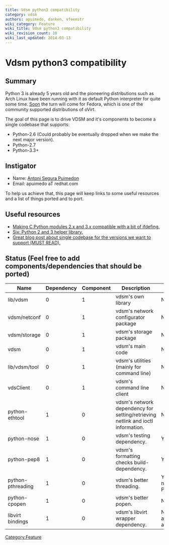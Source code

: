```yaml
---
title: Vdsm python3 compatibility
category: vdsm
authors: apuimedo, danken, vfeenstr
wiki_category: Feature
wiki_title: Vdsm python3 compatibility
wiki_revision_count: 10
wiki_last_updated: 2014-03-13
---
```


# Vdsm python3 compatibility

## Summary

Python 3 is already 5 years old and the pioneering distributions such as Arch Linux have been running with it as default Python interpreter for quite some time. [Soon](https://fedoraproject.org/wiki/Changes/Python_3_as_Default) the turn will come for Fedora, which is one of the community supported distributions of oVirt.

The goal of this page is to drive VDSM and it's components to become a single codebase that supports:

*   Python-2.6 (Could probably be eventually dropped when we make the next major version).
*   Python-2.7
*   Python-3.3+

## Instigator

*   Name: [ Antoni Segura Puimedon](User:APuimedo)
*   Email: apuimedo aT redhat.com

To help us achieve that, this page will keep links to some useful resources and a list of things ported and to port.

## Useful resources

*   [Making C Python modules 2.x and 3.x compatible with a bit of ifdefing.](http://docs.python.org/3/howto/cporting.html)
*   [Six: Python 2 and 3 helper library.](http://pythonhosted.org/six/)
*   [Great blog post about single codebase for the versions we want to support (MUST READ).](http://lucumr.pocoo.org/2013/5/21/porting-to-python-3-redux/)

## Status (Feel free to add components/dependencies that should be ported)

| Name              | Dependency | Component | Description                                                                     | Completion                                 |
|-------------------|------------|-----------|---------------------------------------------------------------------------------|--------------------------------------------|
| lib/vdsm          | 0          | 1         | vdsm's own library                                                              | No                                         |
| vdsm/netconf      | 0          | 1         | vdsm's network configurator package                                             | No                                         |
| vdsm/storage      | 0          | 1         | vdsm's storage package                                                          | No                                         |
| vdsm              | 0          | 1         | vdsm's main code                                                                | No                                         |
| lib/vdsm/tool     | 0          | 1         | vdsm's utilities (mainly for command line)                                      | No                                         |
| vdsClient         | 0          | 1         | vdsm's command line client                                                      | No                                         |
| python-ethtool    | 1          | 0         | vdsm's network dependency for setting/retrieving netlink and ioctl information. | No                                         |
| python-nose       | 1          | 0         | vdsm's testing dependency.                                                      | Yes                                        |
| python-pep8       | 1          | 0         | vdsm's formatting checks build-dependency.                                      | Yes                                        |
| python-pthreading | 1          | 0         | vdsm's better threading.                                                        | Yes (not necessary in Python3)             |
| python-cpopen     | 1          | 0         | vdsm's better popen.                                                            | No                                         |
| libvirt bindings  | 1          | 0         | vdsm's libvirt wrapper dependency.                                              | No (bindings are currently autogenerated). |

<Category:Feature>
